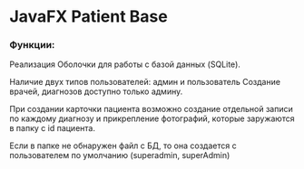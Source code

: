 # JavaFX Patient Base

### Функции:

Реализация Оболочки для работы с базой данных (SQLite). 

Наличие двух типов пользователей: админ и пользователь
Создание врачей, диагнозов доступно только админу. 

При создании карточки пациента возможно создание отдельной записи по каждому диагнозу и прикрепление фотографий, которые 
заружаются в папку с id пациента. 

Если в папке не обнаружен файл с БД, то она создается с пользователем по умолчанию (superadmin, superAdmin)